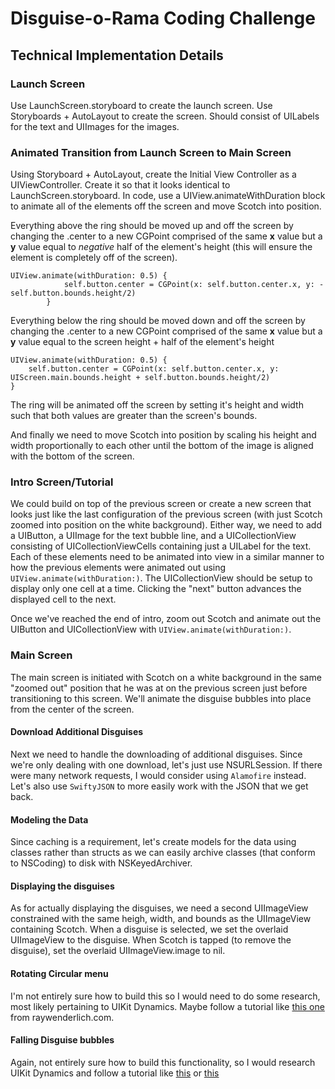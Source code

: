 # Disguise-o-Rama Coding Challenge

## Technical Implementation Details

### Launch Screen
Use LaunchScreen.storyboard to create the launch screen. Use Storyboards + AutoLayout to create the screen. Should consist of UILabels for the text and UIImages for the images.

### Animated Transition from Launch Screen to Main Screen
Using Storyboard + AutoLayout, create the Initial View Controller as a UIViewController. Create it so that it looks identical to LaunchScreen.storyboard. In code, use a UIView.animateWithDuration block to animate all of the elements off the screen and move Scotch into position.

Everything above the ring should be moved up and off the screen by changing the .center to a new CGPoint comprised of the same **x** value but a **y** value equal to _negative_ half of the element's height (this will ensure the element is completely off of the screen).

```
UIView.animate(withDuration: 0.5) {
            self.button.center = CGPoint(x: self.button.center.x, y: -self.button.bounds.height/2)
        }
```

Everything below the ring should be moved down and off the screen by changing the .center to a new CGPoint comprised of the same **x** value but a **y** value equal to the screen height + half of the element's height

```
UIView.animate(withDuration: 0.5) {
    self.button.center = CGPoint(x: self.button.center.x, y: UIScreen.main.bounds.height + self.button.bounds.height/2)
}
```

The ring will be animated off the screen by setting it's height and width such that both values are greater than the screen's bounds.

And finally we need to move Scotch into position by scaling his height and width proportionally to each other until the bottom of the image is aligned with the bottom of the screen.

### Intro Screen/Tutorial
We could build on top of the previous screen or create a new screen that looks just like the last configuration of the previous screen (with just Scotch zoomed into position on the white background). Either way, we need to add a UIButton, a UIImage for the text bubble line, and a UICollectionView consisting of UICollectionViewCells containing just a UILabel for the text. Each of these elements need to be animated into view in a similar manner to how the previous elements were animated out using `UIView.animate(withDuration:)`. The UICollectionView should be setup to display only one cell at a time. Clicking the "next" button advances the displayed cell to the next.

Once we've reached the end of intro, zoom out Scotch and animate out the UIButton and UICollectionView with `UIView.animate(withDuration:)`.

### Main Screen
The main screen is initiated with Scotch on a white background in the same "zoomed out" position that he was at on the previous screen just before transitioning to this screen. We'll animate the disguise bubbles into place from the center of the screen.

#### Download Additional Disguises
Next we need to handle the downloading of additional disguises. Since we're only dealing with one download, let's just use NSURLSession. If there were many network requests, I would consider using `Alamofire` instead. Let's also use `SwiftyJSON` to more easily work with the JSON that we get back.

#### Modeling the Data
Since caching is a requirement, let's create models for the data using classes rather than structs as we can easily archive classes (that conform to NSCoding) to disk with NSKeyedArchiver.

#### Displaying the disguises
As for actually displaying the disguises, we need a second UIImageView constrained with the same heigh, width, and bounds as the UIImageView containing Scotch. When a disguise is selected, we set the overlaid UIImageView to the disguise. When Scotch is tapped (to remove the disguise), set the overlaid UIImageView.image to nil.

#### Rotating Circular menu
I'm not entirely sure how to build this so I would need to do some research, most likely pertaining to UIKit Dynamics. Maybe follow a tutorial like [this one](https://www.raywenderlich.com/9864/how-to-create-a-rotating-wheel-control-with-uikit) from raywenderlich.com.

#### Falling Disguise bubbles
Again, not entirely sure how to build this functionality, so I would research UIKit Dynamics and follow a tutorial like [this](https://www.sitepoint.com/using-uikit-dynamics-swift-animate-apps/) or [this](https://www.raywenderlich.com/76147/uikit-dynamics-tutorial-swift)
